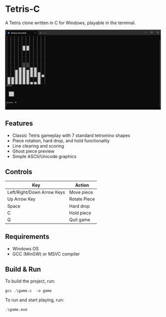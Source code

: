 # Tetris-C

A Tetris clone written in C for Windows, playable in the terminal.

![](./Tetris.png)

## Features

- Classic Tetris gameplay with 7 standard tetromino shapes
- Piece rotation, hard drop, and hold functionality
- Line clearing and scoring
- Ghost piece preview
- Simple ASCII/Unicode graphics

## Controls

| Key                        | Action       |
| -------------------------- | ------------ |
| Left/Right/Down Arrow Keys | Move piece   |
| Up Arrow Key               | Rotate Piece |
| Space                      | Hard drop    |
| C                          | Hold piece   |
| Q                          | Quit game    |

## Requirements

- Windows OS
- GCC (MinGW) or MSVC compiler

## Build & Run

To build the project, run:

```
gcc .\game.c  -o game
```

To run and start playing, run:

```
.\game.exe
```
